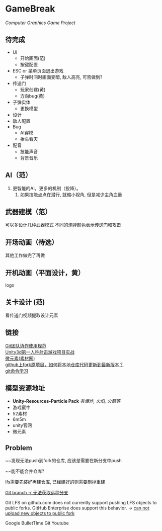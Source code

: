 # GameBreak 
*Computer Graphics Game Project*

## 待完成

- UI
  - 开始画面(范)
  - 按键配置
- ESC or 菜单页面退出游戏
  - 子弹时间时画面变暗, 敌人高亮, 可否做到?
- 传送门
  - 玩家创建(黄)
  - 方向bug(黄)
- 子弹实体
  - 更换模型
- 设计
- 敌人配置
- Bug
  - AI穿模
  - 抬头看天
- 配音
  - 技能声音
  - 背景音乐



##  AI（范）
1. 更智能的AI，更多的机制（投降）。
    1. 如果技能点点在潜行, 就缩小视角, 但是减少主角血量
    
##  武器建模（范）
可以多设计几种武器模式
不同的炮弹颜色表示传送门和攻击
    
##  开场动画（待选）
其他工作做完了再做
    
##  开机动画（平面设计，黄）
logo
    
##  关卡设计 (范)
看传送门视频提取设计元素
    
## 链接
[Git团队协作使用规范](https://blog.csdn.net/u011077672/article/details/78819324)  
[Unity3d第一人称射击游戏项目实战](https://www.bilibili.com/video/av37116509?from=search&seid=13139258492896819105)  
[微元素(素材网)](https://www.element3ds.com/)  
[github上fork原项目，如何将本地仓库代码更新到最新版本？](https://www.cnblogs.com/eyunhua/p/8463200.html)  
[git命令学习](https://git-scm.com/book/zh/v1/%E8%B5%B7%E6%AD%A5)  
## 模型资源地址
- **Unity-Resources-Particle Pack** *有爆炸, 火焰, 火箭等*
- 游戏蛮牛
- 52素材
- 6m5m
- unity官网
- 微元素


## Problem

~~发现无法push到fork的仓库, 应该是需要在新分支中push

~~能不能合并仓库?



lfs需要先装好再建仓库, 已经建好的则需要删掉重建

[Git branch -r 无法获取远程分支](https://www.cnblogs.com/leodaxin/p/8569061.html)

Git LFS on github.com does not currently support pushing LFS objects to public forks. GitHub Enterprise does support this behavior. -> [can not upload new objects to public fork](https://github.com/git-lfs/git-lfs/issues/1906)





Google BulletTIme Git Youtube